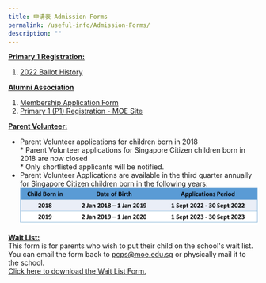 ```yaml
---
title: 申请表 Admission Forms
permalink: /useful-info/Admission-Forms/
description: ""
---
```

<b><u>Primary 1 Registration:</u></b> <br>
1. [2022 Ballot History]()<br>

<b><u>Alumni Association</u></b><br>
1.  [Membership Application Form](/files/Admission/Membership-Application-Form.pdf)<br>
2.  [Primary 1 (P1) Registration - MOE Site](https://www.moe.gov.sg/primary/p1-registration)


<b><u>Parent Volunteer:</u></b><br>
* Parent Volunteer applications for children born in 2018<br>	* Parent Volunteer applications for Singapore Citizen children born in 2018 are now closed<br> * Only shortlisted applicants will be notified.
* Parent Volunteer Applications are available in the third quarter annually for Singapore Citizen children born in the following years:<br>
![PV](/images/Useful%20Info/PV1.jpg)

<b><u>Wait List:</u></b><br>
This form is for parents who wish to put their child on the school's wait list. You can email the form back to pcps@moe.edu.sg or physically mail it to the school.<br>
[Click here to download the Wait List Form.](/files/Admission/Waitlist-Form.pdf)